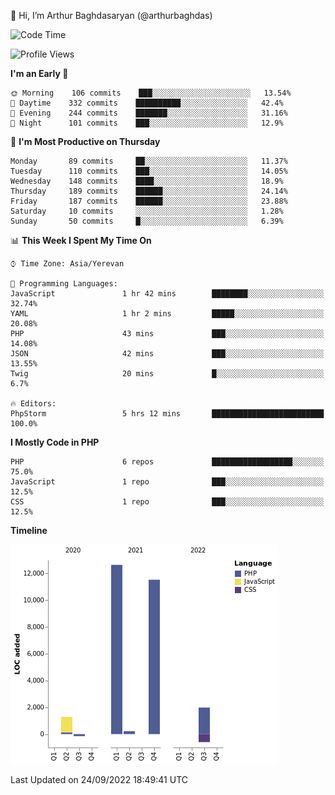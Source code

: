 👋 Hi, I’m Arthur Baghdasaryan (@arthurbaghdas)


<!--START_SECTION:waka-->
![Code Time](http://img.shields.io/badge/Code%20Time-279%20hrs%2013%20mins-blue)

![Profile Views](http://img.shields.io/badge/Profile%20Views-0-blue)

**I'm an Early 🐤** 

```text
🌞 Morning    106 commits    ███░░░░░░░░░░░░░░░░░░░░░░   13.54% 
🌆 Daytime    332 commits    ██████████░░░░░░░░░░░░░░░   42.4% 
🌃 Evening    244 commits    ███████░░░░░░░░░░░░░░░░░░   31.16% 
🌙 Night      101 commits    ███░░░░░░░░░░░░░░░░░░░░░░   12.9%

```
📅 **I'm Most Productive on Thursday** 

```text
Monday       89 commits     ██░░░░░░░░░░░░░░░░░░░░░░░   11.37% 
Tuesday      110 commits    ███░░░░░░░░░░░░░░░░░░░░░░   14.05% 
Wednesday    148 commits    ████░░░░░░░░░░░░░░░░░░░░░   18.9% 
Thursday     189 commits    ██████░░░░░░░░░░░░░░░░░░░   24.14% 
Friday       187 commits    ██████░░░░░░░░░░░░░░░░░░░   23.88% 
Saturday     10 commits     ░░░░░░░░░░░░░░░░░░░░░░░░░   1.28% 
Sunday       50 commits     █░░░░░░░░░░░░░░░░░░░░░░░░   6.39%

```


📊 **This Week I Spent My Time On** 

```text
⌚︎ Time Zone: Asia/Yerevan

💬 Programming Languages: 
JavaScript               1 hr 42 mins        ████████░░░░░░░░░░░░░░░░░   32.74% 
YAML                     1 hr 2 mins         █████░░░░░░░░░░░░░░░░░░░░   20.08% 
PHP                      43 mins             ███░░░░░░░░░░░░░░░░░░░░░░   14.08% 
JSON                     42 mins             ███░░░░░░░░░░░░░░░░░░░░░░   13.55% 
Twig                     20 mins             █░░░░░░░░░░░░░░░░░░░░░░░░   6.7%

🔥 Editors: 
PhpStorm                 5 hrs 12 mins       █████████████████████████   100.0%

```

**I Mostly Code in PHP** 

```text
PHP                      6 repos             ██████████████████░░░░░░░   75.0% 
JavaScript               1 repo              ███░░░░░░░░░░░░░░░░░░░░░░   12.5% 
CSS                      1 repo              ███░░░░░░░░░░░░░░░░░░░░░░   12.5%

```


**Timeline**

![Chart not found](https://raw.githubusercontent.com/arthurbaghdas/arthurbaghdas/main/charts/bar_graph.png) 


 Last Updated on 24/09/2022 18:49:41 UTC
<!--END_SECTION:waka-->

